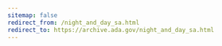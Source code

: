 ```yaml
---
sitemap: false 
redirect_from: /night_and_day_sa.html 
redirect_to: https://archive.ada.gov/night_and_day_sa.html 
---
```

